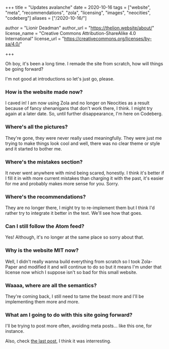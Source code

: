 +++
title = "Updates avalanche"
date = 2020-10-16
tags = ["website", "meta", "recommendations", "zola", "licensing", "images", "neocities", "codeberg"]
aliases = ["/2020-10-16/"]

author = "Lionir Deadman"
author_url = "https://thelion.website/about/"
license_name = "Creative Commons Attribution-ShareAlike 4.0 International"
license_url = "https://creativecommons.org/licenses/by-sa/4.0/"

+++

Oh boy, it's been a long time. I remade the site from scratch, how will things be going forward?
<!--more-->

I'm not good at introductions so let's just go, please.

### How is the website made now?

I caved in! I am now using Zola and no longer on Neocities as a result because of fancy shenanigans 
that don't work there, I think. I might try again at a later date. So, until further disappearance, I'm here on Codeberg.

### Where's all the pictures?

They're gone, they were never really used meaningfully. They were just me trying to make things look cool and well, there was no
clear theme or style and it started to bother me.

### Where's the mistakes section?

It never went anywhere with mind being scared, honestly. I think it's better if I fill it in with more current mistakes than charging
it with the past, it's easier for me and probably makes more sense for you. Sorry.

### Where's the recommendations?

They are no longer there, I might try to re-implement them but I think I'd rather try to integrate it better in the text. We'll see how that goes.

### Can I still follow the Atom feed?

Yes! Although, it's no longer at the same place so sorry about that.

### Why is the website MIT now?

Well, I didn't really wanna build everything from scratch so I took Zola-Paper and modified it and will continue to do so but it means I'm under that license now 
which I suppose isn't so bad for this small website.

### Waaaa, where are all the semantics?

They're coming back, I still need to tame the beast more and I'll be implementing them more and more.

### What am I going to do with this site going forward?

I'll be trying to post more often, avoiding meta posts... like this one, for instance.

Also, check [the last post](/2020-10-15/), I think it was interresting.
